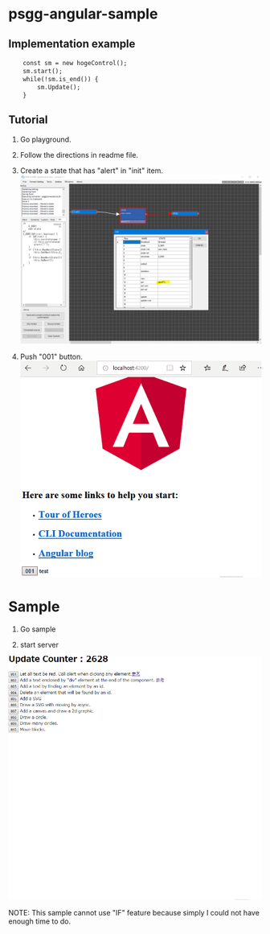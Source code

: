 # psgg-angular-sample

## Implementation example

```
    const sm = new hogeControl();
    sm.start();
    while(!sm.is_end()) {
        sm.Update();
    }
```

## Tutorial 

1. Go playground.  
  
2. Follow the directions in readme file.  
  
3. Create a state that has "alert" in "init" item. 
![](https://raw.githubusercontent.com/NNNIC/psgg-angular-sample/master/wiki/alert.PNG)  
  
4. Push "001" button.  
![](https://raw.githubusercontent.com/NNNIC/psgg-angular-sample/master/wiki/test01.gif)  


# Sample

1. Go sample  
  
2. start server  
  
![](https://raw.githubusercontent.com/NNNIC/psgg-angular-sample/master/wiki/sample.gif)
  
  

NOTE: This sample cannot use "IF" feature because simply I could not have enough time to do.
